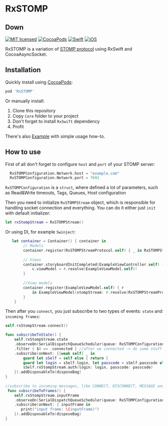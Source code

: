 # RxSTOMP
## Down
[![MIT licensed](https://img.shields.io/badge/license-MIT-blue.svg)](https://github.com/iwasrobbed/Down/blob/master/LICENSE)
[![CocoaPods](https://img.shields.io/cocoapods/v/RxSTOMP.svg?maxAge=2592000)]()
[![Swift](https://img.shields.io/badge/language-Swift-blue.svg)](https://swift.org)
[![iOS](https://img.shields.io/badge/OS-iOS-orange.svg)](https://developer.apple.com/ios/)

RxSTOMP is a variation of [STOMP protocol](https://stomp.github.io) using RxSwift and CocoaAsyncSocket.

## Installation

Quickly install using [CocoaPods](https://cocoapods.org): 

```ruby
pod 'RxSTOMP'
```
Or manually install:
1. Clone this repository
2. Copy `Core` folder to your project
3. Don't forget to install `RxSwift` dependency
4. Profit

There's also [Example](https://github.com/seidju/RxSTOMP/tree/master/Example/RxSTOMPExample) with simple usage how-to. 

## How to use
First of all don't forget to configure `host` and `port` of your STOMP server:
```swift
  RxSTOMPConfiguration.Network.host = "example.com"
  RxSTOMPConfiguration.Network.port = 7691
```
`RxSTOMPConfiguration` is a `struct`, where defined a lot of parameters, such as Read&Write timeouts, Tags, Queues, Host configuration

Then you need to initialize `RxSTOMPStream` object, which is responsible for handling socket connection and everything.
You can do it either just `init` with default initializer:
```swift
let rxStompStream = RxSTOMPStream()
```
Or using DI, for example `Swinject`:
```swift
   let container = Container() { container in        
        // Models
        container.register(RxSTOMPStreamProtocol.self) { _ in RxSTOMPStream() }
        
        // Views
        container.storyboardInitCompleted(ExampleViewController.self) {r,c in
            c.viewModel = r.resolve(ExampleViewModel.self)!
        }
        
        //View models
        container.register(ExampleViewModel.self) { r
            in ExampleViewModel(stompStream: r.resolve(RxSTOMPStreamProtocol.self)!)
        }
    }
```

Then after you `connect`, you just subscribe to two types of events: `state` and `incoming frames`:
```swift
self.rxStompStream.connect()

func subscribeToState() {
    self.rxStompStream.state
    .observeOn(SerialDispatchQueueScheduler(queue: RxSTOMPConfiguration.Queue.stompQueue, internalSerialQueueName: "stomp"))
    .filter { $0 == .connected } //after we connected -> do some stuff
    .subscribe(onNext: {[weak self] _ in
        guard let sSelf = self else { return }
        guard let login = sSelf.login, let passcode = sSelf.passcode else { return }
        sSelf.rxStompStream.auth(login: login, passcode: passcode)
    }).addDisposableTo(disposeBag)
}
    
//subscribe to incoming messages, like CONNECT, DISCONNECT, MESSAGE and etc...
 func subscribeToFrames() {
    self.rxStompStream.inputFrame
    .observeOn(SerialDispatchQueueScheduler(queue: RxSTOMPConfiguration.Queue.stompQueue, internalSerialQueueName: "stomp"))
    .subscribe(onNext: { inputFrame in
       print("input frame: \(inputFrame)")
    }).addDisposableTo(disposeBag)
}    

```

